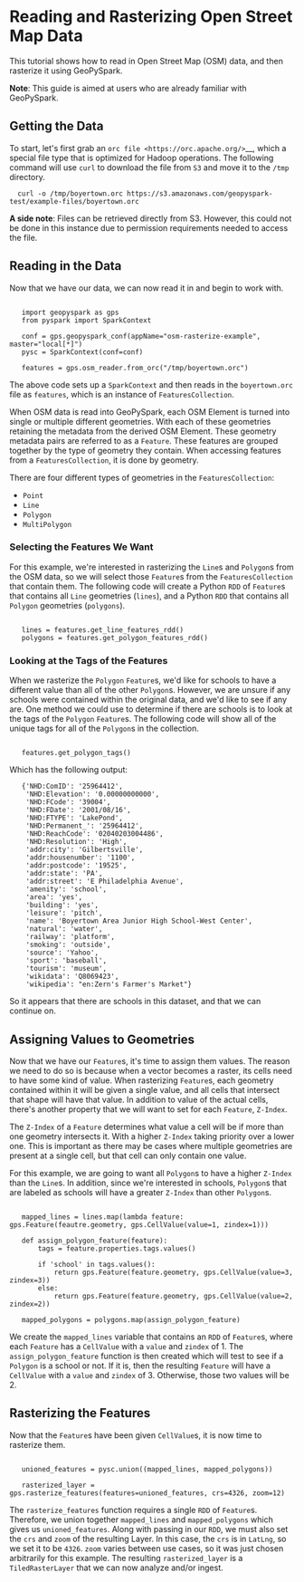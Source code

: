 # Reading and Rasterizing Open Street Map Data

This tutorial shows how to read in Open Street Map (OSM) data, and then
rasterize it using GeoPySpark.

**Note**: This guide is aimed at users who are already familiar with GeoPySpark.

## Getting the Data

To start, let's first grab an `orc file <https://orc.apache.org/>`__,
which a special file type that is optimized for Hadoop operations.
The following command will use `curl` to download the file from
`S3` and move it to the `/tmp` directory.

```
  curl -o /tmp/boyertown.orc https://s3.amazonaws.com/geopyspark-test/example-files/boyertown.orc
```

**A side note**: Files can be retrieved directly from S3. However, this could
not be done in this instance due to permission requirements needed to access
the file.

## Reading in the Data

Now that we have our data, we can now read it in and begin to work with.

```python3

   import geopyspark as gps
   from pyspark import SparkContext

   conf = gps.geopyspark_conf(appName="osm-rasterize-example", master="local[*]")
   pysc = SparkContext(conf=conf)

   features = gps.osm_reader.from_orc("/tmp/boyertown.orc")
```

The above code sets up a `SparkContext` and then reads in the
`boyertown.orc` file as `features`, which is an instance
of `FeaturesCollection`.

When OSM data is read into GeoPySpark, each OSM Element is turned into
single or multiple different geometries. With each of these geometries
retaining the metadata from the derived OSM Element. These geometry metadata
pairs are referred to as a `Feature`. These features are grouped together by
the type of geometry they contain. When accessing features from a
`FeaturesCollection`, it is done by geometry.

There are four different types of geometries in the `FeaturesCollection`:

  - `Point`
  - `Line`
  - `Polygon`
  - `MultiPolygon`


### Selecting the Features We Want

For this example, we're interested in rasterizing the `Line`s and
`Polygon`s from the OSM data, so we will select those `Feature`s
from the `FeaturesCollection` that contain them. The following code will
create a Python `RDD` of `Feature`s that contains all `Line` geometries
(`lines`), and a Python `RDD` that contains all `Polygon`
geometries (`polygons`).

```python3

   lines = features.get_line_features_rdd()
   polygons = features.get_polygon_features_rdd()
```

### Looking at the Tags of the Features

When we rasterize the `Polygon` `Feature`s, we'd like for schools to have
a different value than all of the other `Polygon`s.  However, we are unsure
if any schools were contained within the original data, and we'd like to see
if any are. One method we could use to determine if there are schools is to
look at the tags of the `Polygon` `Feature`s.  The following code will show
all of the unique tags for all of the `Polygon`s in the collection.

```python3

   features.get_polygon_tags()
```

Which has the following output:

```
   {'NHD:ComID': '25964412',
    'NHD:Elevation': '0.00000000000',
    'NHD:FCode': '39004',
    'NHD:FDate': '2001/08/16',
    'NHD:FTYPE': 'LakePond',
    'NHD:Permanent_': '25964412',
    'NHD:ReachCode': '02040203004486',
    'NHD:Resolution': 'High',
    'addr:city': 'Gilbertsville',
    'addr:housenumber': '1100',
    'addr:postcode': '19525',
    'addr:state': 'PA',
    'addr:street': 'E Philadelphia Avenue',
    'amenity': 'school',
    'area': 'yes',
    'building': 'yes',
    'leisure': 'pitch',
    'name': 'Boyertown Area Junior High School-West Center',
    'natural': 'water',
    'railway': 'platform',
    'smoking': 'outside',
    'source': 'Yahoo',
    'sport': 'baseball',
    'tourism': 'museum',
    'wikidata': 'Q8069423',
    'wikipedia': "en:Zern's Farmer's Market"}
```

So it appears that there are schools in this dataset, and that we can continue
on.

## Assigning Values to Geometries

Now that we have our `Feature`s, it's time to assign them values. The
reason we need to do so is because when a vector becomes a raster, its cells
need to have some kind of value. When rasterizing `Feature`s, each geometry
contained within it will be given a single value, and all cells that intersect
that shape will have that value. In addition to value of the actual cells,
there's another property that we will want to set for each
`Feature`, `Z-Index`.

The `Z-Index` of a `Feature` determines what value a cell will be if more
than one geometry intersects it. With a higher `Z-Index` taking priority over
a lower one. This is important as there may be cases where multiple geometries
are present at a single cell, but that cell can only contain one value.

For this example, we are going to want all `Polygon`s to have a higher
`Z-Index` than the `Line`s. In addition, since we're interested in
schools, `Polygon`s that are labeled as schools will have a greater
`Z-Index` than other `Polygon`s.

```python3

   mapped_lines = lines.map(lambda feature: gps.Feature(feautre.geometry, gps.CellValue(value=1, zindex=1)))

   def assign_polygon_feature(feature):
       tags = feature.properties.tags.values()

       if 'school' in tags.values():
           return gps.Feature(feature.geometry, gps.CellValue(value=3, zindex=3))
       else:
           return gps.Feature(feature.geometry, gps.CellValue(value=2, zindex=2))

   mapped_polygons = polygons.map(assign_polygon_feature)
```

We create the `mapped_lines` variable that contains an `RDD` of `Feature`s,
where each `Feature` has a `CellValue` with a `value` and `zindex` of 1.
The `assign_polygon_feature` function is then created which will test to see if a
`Polygon` is a school or not. If it is, then the resulting `Feature` will
have a `CellValue` with a `value` and `zindex` of 3. Otherwise, those
two values will be 2.

## Rasterizing the Features

Now that the `Feature`s have been given `CellValue`s, it is now time to
rasterize them.

```python3

   unioned_features = pysc.union((mapped_lines, mapped_polygons))

   rasterized_layer = gps.rasterize_features(features=unioned_features, crs=4326, zoom=12)
```

The `rasterize_features` function requires a single `RDD` of `Feature`s.
Therefore, we union together `mapped_lines` and `mapped_polygons` which
gives us `unioned_features`. Along with passing in our `RDD`, we must also
set the `crs` and `zoom` of the resulting Layer. In this case, the `crs`
is in `LatLng`, so we set it to be `4326`. `zoom` varies between use cases,
so it was just chosen arbitrarily for this example. The resulting
`rasterized_layer` is a `TiledRasterLayer` that we can now analyze and/or
ingest.
